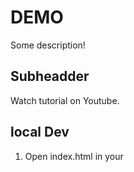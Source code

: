 # DEMO

Some description!

## Subheadder

Watch tutorial on Youtube.

## local Dev

1. Open index.html in your

